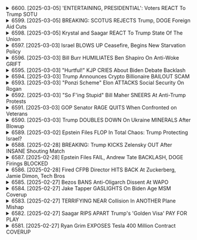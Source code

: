 <details>
<summary>6600. [2025-03-05] 'ENTERTAINING, PRESIDENTIAL': Voters REACT To Trump SOTU</summary><br>

<a href="https://www.youtube.com/watch?v=KOBZKVR3JoI" target="_blank">
    <img src="https://img.youtube.com/vi/KOBZKVR3JoI/maxresdefault.jpg" 
        alt="[Youtube]" width="200">
</a>

# 'ENTERTAINING, PRESIDENTIAL': Voters REACT To Trump SOTU

### 1. 政治環境與兩黨動態
- **共和黨支持**：共和黨對特朗普的支持仍然強勁，尤其是在選舉勝負方面。
- **民主黨策略**：民主黨急需集中精力於選舉策略，而非過去的理論辯論。

### 2. 特朗普的政治風格
- **選舉演講特質**：特朗普首次一般教書演說更接近選舉式演講，強調勝利與掌握權力。
- **角色定位**：他被批評為未能完全承擔總統職責，更多時候是他個人的表現。

### 3. 遊戲規則與政治現實
- **遊戲規則重要性**：特朗普成功避免了多項主要批評，歸功於他的娛樂性和政治策略。
- **媒體影響力**：媒體分化明顯，FOX新聞等平臺支持共和黨立場，其他媒體則持反對態度。

### 4. 經濟與社會議題
- **經濟表現**：特朗普政府的經濟政策受到部分羣體歡迎，但亦有批評聲音。
- **社會分歧**：政治化現象加劇，導致美國社會進一步分化。

### 5. 媒體與輿論反應
- **保守媒體支持**：FOX新聞等保守派媒體持續為特朗普背書。
- **主流媒體批評**：多數主流媒體對特朗普政府持批判態度。

### 6. 將來展望
- **選舉勝負關鍵**：民主黨需聚焦於如何打敗特朗普，而非過去的政治理論。
- **政治生態改變**：未來美國政治可能更趨向於 partyism（派系政治），兩黨鬥爭加劇。

### 7. 網路與社會媒體影響
- **Twitter的作用**：特朗普善用Twitter直接與支持者溝通，塑造個人形象。
- **輿論操控**：社交媒體在信息傳播中扮演重要角色，影響選民判斷。

### 8. 獨立派的影響力
- **獨立選民搖擺**：雖然特朗普吸引了不少保守選民，但仍有部份獨立派搖擺選民需爭取。
- **政治動員**：如何有效動員支持者是未來選戰的關鍵。

### 9. 其他觀察點
- **政府效率**：行政部門與立法部門的合作程度將影響政策實施效果。
- **司法介入**：最高法院在未來可能成為政治鬥爭焦點之一。

---

以上整理涵蓋了文章中主要的政治、經濟、媒體及社會層面的討論，並強調了特朗普政府的特性及其對美國政治生態的影響。
</details>

<details>
<summary>6599. [2025-03-05] BREAKING: SCOTUS REJECTS Trump, DOGE Foreign Aid Cuts</summary><br>

<a href="https://www.youtube.com/watch?v=1TrLAzachVo" target="_blank">
    <img src="https://img.youtube.com/vi/1TrLAzachVo/maxresdefault.jpg" 
        alt="[Youtube]" width="200">
</a>

# BREAKING: SCOTUS REJECTS Trump, DOGE Foreign Aid Cuts

### 最高法院裁決：阻止行政命令關閉邊境

1. **案件背景**  
   - 美國政府試圖通過行政命令關閉邊境，以應對非法移民和毒品走私問題。
   - 裁決涉及美國海關與邊境保護局（CBP）對南部邊界的管理權限。

2. **法院裁決內容**  
   - 法院裁定行政命令違反了《	border	Crossing	Improvement	Act》的法律要求。
   - 行政命令未能確保旅客和貨物的基本處理程序，損害了美國的經濟利益。
   - 法院指出，關閉邊境可能影響到合法旅行和貿易，超出行政權力範圍。

3. **影響與後續發展**  
   - 此裁決對特朗普政府的移民政策構成重大打擊。
   - 可能導致政府重新審視並調整其邊境管理策略。
   - 獨立機構如海關將需確保符合法定程序和標準。

4. **邊境管理的法律框架**  
   - 根據《	border	Crossing	Improvement	Act》，邊境關閉必須基於明確的國家安全威脅，並經過國會批准。
   - 法院強調，任何行政措施都不得忽視經濟和社會影響。

5. **政策實施的限制**  
   - 行政命令在缺乏充分法律依據和程序保障時，可能被司法機構撤銷。
   - 政府需平衡移民控制與合法旅行、貿易之間的關係。

6. **市場反應**  
   - 股市反應平穩，顯示投資者對長期經濟影響持觀望態度。
   - 特別是對邊境政策調整可能導致的供應鏈中斷有所顧慮。

7. **獨立媒體的角色**  
   - 獨立メディア如Breaking Points TV提供客觀報道，幫助公衆理解複雜政經議題。
   - 通過免費訂閱BreakingPoints.com，觀衆可獲取每日更新節目，支持獨立 journalism。
</details>

<details>
<summary>6598. [2025-03-05] Krystal and Saagar REACT To Trump State Of The Union</summary><br>

<a href="https://www.youtube.com/watch?v=DTCqfE8GdDw" target="_blank">
    <img src="https://img.youtube.com/vi/DTCqfE8GdDw/maxresdefault.jpg" 
        alt="[Youtube]" width="200">
</a>

# Krystal and Saagar REACT To Trump State Of The Union

### 重點整理

#### 主要事件與發展
1. **美國國情諮文演說**：
   - 每年一度的國情諮文是國會議事堂中最重要的政治活動之一，吸引衆多媒體關注。
   - 觀衆規模龐大，被視爲國家團結的重要象徵。

2. **政治人物動態**：
   - 特別節目嘉賓包括：
     * **Adam Hamway**：曾作爲《Doctor Who》中的Benjen Stark出現，並因在加沙地區的工作受到關注。
     * **Tami Duckworth**：伊利諾伊州民主黨衆議員，曾被救於墜機事件並兩次阻止以色列對加沙的軍事行動。

#### 重要政策與社會影響
1. **政策討論焦點**：
   - 包括削減社會福利、醫療補助和稅收等議題，這些政策普遍不受歡迎。
   - 美國從格陵蘭撤軍和對中東問題的處理也引發爭議。

2. **政治氛圍與公衆反應**：
   - 儘管特朗普的支持率較低，但他的出現仍能吸引大量觀衆。
   - 公衆對國情諮文的態度反映了對現狀的不滿和對未來的期望。

#### 未來展望
1. **選舉前的輿論動向**：
   - 民主黨在中期選舉中的優勢可能延續，顯示公衆對共和黨政策的不滿。
   - 儘管如此，政治格局的變化仍需時間來觀察其深遠影響。

2. **媒體與獨立聲音**：
   - 強調支持獨立媒體的重要性，鼓勵觀衆通過訂閱Breaking Points TV等方式獲取更多內容。

### 結論
美國的政治生態正在經歷深刻變化，公衆對現狀的不滿可能推動未來的選舉結果。儘管國情諮文等傳統政治活動仍吸引關注，但其背後反映的社會和政策問題值得深入探討。
</details>

<details>
<summary>6597. [2025-03-03] Israel BLOWS UP Ceasefire, Begins New Starvation Policy</summary><br>

<a href="https://www.youtube.com/watch?v=bTtp5vkZr2Y" target="_blank">
    <img src="https://img.youtube.com/vi/bTtp5vkZr2Y/maxresdefault.jpg" 
        alt="[Youtube]" width="200">
</a>

# Israel BLOWS UP Ceasefire, Begins New Starvation Policy

### 重點整理

#### 1. 中東局勢與以色列政策

- **以色列的擴張行爲**：
  - 佔領敘利亞部分地區，並威脅展開全面戰爭。
  - 在約旦河西岸採取軍事行動，強制驅逐居民並破壞家園。

- **美國的支持**：
  - 前國務卿馬爾科·魯比奧繞過國會，批准向以色列提供40億美元的武器系統和裝甲推土機。
  - 美國政府默許以色列繼續軍事行動，支持其在該地區的擴張政策。

#### 2. 軍事行動與人道影響

- **針對敘利亞**：
  - 敘利亞軍隊在首都大馬士革南部駐紮受阻，顯示以色列對該地區控制力的增強。
  - 敘利亞90%地區受影響，包括賈尼恩難民 camp及周邊區域。

- **對黎巴嫩的影響**：
  - 以色列持續佔領黎巴嫩境內5個據點，威脅進一步擴張。

- **加沙地帶的人道危機**：
  - 以軍威脅在齋月期間切斷加沙的電力和水資源供應，加劇當地居民困境。
  - 利用美國支持的「正當性」，掩蓋對停戰協議的違反行爲。

#### 3. 美國政策與中東盟友的角色

- **特朗普政府的影響**：
  - 其中東政策被認爲激進且不穩定，可能在無意中影響當前局勢。

- **拜登與哈裏斯政府的責任**：
  - 在任期間未能停止衝突，導致目前的戰爭持續。
  - 希望特朗普意外幹預以終止戰爭。

#### 4. 獨立媒體的重要性

- **信息傳播的角色**：
  - 主流媒體以外的信息來源提供了更全面的視角，尤其是在報道如約旦河西岸等地的真實情況方面。

- **社區的支持與合作**：
  - 獨立媒體的努力得到了廣泛認可和感謝，被視爲揭露真相的重要力量。
  - 呼籲更多人關注並支持獨立媒體，共同維護信息自由。
</details>

<details>
<summary>6596. [2025-03-03] Bill Burr HUMILIATES Ben Shapiro On Anti-Woke GRIFT</summary><br>

<a href="https://www.youtube.com/watch?v=qg4yy2A2PiI" target="_blank">
    <img src="https://img.youtube.com/vi/qg4yy2A2PiI/maxresdefault.jpg" 
        alt="[Youtube]" width="200">
</a>

# Bill Burr HUMILIATES Ben Shapiro On Anti-Woke GRIFT

### 一、文章主要內容概述  
1. **核心思想**：強調比利時喜劇演員比利·巴爾（Bill Bar）的幽默風格及其在批評權力和企業制度方面的影響。  
2. **主題**：探討美國醫療制度、企業結構以及政治腐敗問題，並呼籲反對 cancel culture 和/media 的操控。  

### 二、比利·巴爾的特色與影響力  
1. **幽默風格**：  
   - 經典的喜劇形式，融合文化批評和諷刺。  
   - 擅長以普通人的方式表達，類似於街頭對話，具有親和力。  

2. **政治批評**：  
   - 直接挑戰權力結構，尤其是針對媒體操控、企業腐敗和政府不公。  
   - 以醫療制度為例，批評美國企業剝削民眾的問題。  

3. **文化反叛**：  
   - 反對 cancel culture 和政治 correctness，呼應右翼思想。  
   - 提倡自由言論，強調普通人的情感和怒火。  

### 三、文章的主要觀點  
1. **醫療制度批評**：  
   - 論述美國醫療制度的問題，認為民眾本能地感到被騙和不滿。  
   - 強調醫藥產業剝削民眾，並導致財富集中於少數人手中。  

2. **企業結構腐敗**：  
   - 指出美國企業結構的問題，民眾感知到自己被剝削。  
   - 聯繫到 Occupy Wall Street 鐵柱運動，強調反抗的必要性。  

3. **メディアの影響力**：  
   - 批評媒體如何塑造殉教者形象，忽略更廣泛的行業問題。  
   - 提出比利·巴爾的看法，認為媒體操控信息令人憤怒。  

4. **イスラエル政策批評**：  
   - 指出美國政府（如特朗普政權）支持以色列對加沙區實施限制，包括人道援助和水供給中斷。  

### 四、文章的結論與呼籲  
1. **比利·巴爾的重要性**：  
   - 看作是文化批評的典範，具有強大的影響力和號召力。  

2. **媒體與政治的反思**：  
   - 警示媒體操控和政治不公的危害，呼籲更多人關注並反對。  

3. **行動呼籲**：  
   - 鼓勵觀眾點擊「贊」、留言，幫助擴大節目影響力。  
   - 提供.breakingpoints.com的鏈接，號召支持獨立媒體。
</details>

<details>
<summary>6595. [2025-03-03] "Hurtful!" KJP CRIES About Biden Debate Backlash</summary><br>

<a href="https://www.youtube.com/watch?v=aSW-p52XXV4" target="_blank">
    <img src="https://img.youtube.com/vi/aSW-p52XXV4/maxresdefault.jpg" 
        alt="[Youtube]" width="200">
</a>

# "Hurtful!" KJP CRIES About Biden Debate Backlash

### 要點整理：

#### 1. **核心主題**
   - 文章圍繞著美國政治生態中的寄贈者與小口徑捐助者在政壇上的影響力展開討論。

#### 2. **主要內容**
   - **高層寄贈者的影響**：
     - 羅素灣（Jeff Bezos）、祖克柏格（Mark Zuckerberg）等巨擘企業家被視為oliberal（自由派）身份 Rahmen（框架）的擁護者。
     - 這些寄贈者企圖利用文化問題作為Trojan Horse，以支持寡頭政治的議程。

   - **右翼政黨的文化戰略**：
     - 右翼力量開始接受並依附於保守文化的符號與價值觀。
     - 例如，馬克·安德烈森（Marc Andreessen）與喬．羅根（Joe Rogan）合作，反對金融消費者保護局（CFPB），利用文化問題推動政治議程。

   - **伯尼·桑德斯的支持羣體**：
     - 桑德斯在2016年和2020年的總統選舉中成功地吸引了大量小口徑捐助者。
     - 他的支持者多數來自沃爾瑪、亞馬遜和星巴克等大公司的勞工階級，這些羣體的優先事項往往被忽略。

   - **寄贈者的視野局限**：
     - 寄贈者們深信自己才是真正理解美國脈動的人。
     - 他們認為シリコンバレー與華爾街的富人こそがアメリカ労働階級の聲を聞くべき存在だと錯覚している。

#### 3. **文化戰爭的影響**
   - 左翼與右翼皆利用文化問題來激化政治對立。
   - 右翼以「取消文化」為名，削弱自由派的信任與立場。

#### 4. **寄贈者的策略變化**
   - 對於寡頭政治的支持，寄贈者開始轉向右翼的文化符號，以掩蓋其真正的政治經濟利益。

#### 5. **結論性看法**
   - 寄贈者們的行為看似瘋狂且不誠實，但其實是對自身利益的最佳保護。
   - 他們深陷於自己所營造的泡沫中，相信自己的立場正確無誤。
</details>

<details>
<summary>6594. [2025-03-03] Trump Announces Crypto Billionaire BAILOUT SCAM</summary><br>

<a href="https://www.youtube.com/watch?v=uHvydQFSMtc" target="_blank">
    <img src="https://img.youtube.com/vi/uHvydQFSMtc/maxresdefault.jpg" 
        alt="[Youtube]" width="200">
</a>

# Trump Announces Crypto Billionaire BAILOUT SCAM

### 主要主題

1. **トランプ政権の金銭的な利益と政府資金の不正利用**
2. **暗號通貨긱ェームと政治的影響力の行使**
3. **トランプとイーロン・マスクとの関係性と共通の目的**

### 關鍵點與分析

1. **トランプ政権の金銭的な利益**
   - トランプは、匿名の大富豪や暗號通貨の投資家たちから多額の資金を集め、自身の純資産を拡大。
   - 政府が暗號通貨に関連する規制緩和を行い、トランプの家族や支持者たちはこの機會を利用して利益を上げた。
   - これらの資金は、政治的影響力維持や選挙キャンペーンに費やされた可能性がある。

2. **暗號通貨긱ェームと政治的影響力**
   - 特定の暗號通貨（例: トランプコイン）が大富豪たちから多額の資金を集め、その一部はトランプのポケットに入る。
   - 政府の規制や政策がこれらのプロジェクトに有利になり、結果的にトランプとその支持者たちは莫大な利益を享受。
   - これにより、政府が國民の金を奪い、少數の大富豪のためになっているとの批判が出る。

3. **トランプとイーロン・マスクの関係**
   - 両者は共に、政府から利益を搾取し、自身や仲間たちの目的達成に注力。
   - 公金不正利用が彼らのつなぎ紐となっており、この點で共通のコミットメントがある。
   - 儘管トランプは歴史的評価にこだわり、世論調査や選挙キャンペーンに重點を置いているが、イーロン・マスクほど注目を集めているわけではない。

### 推論與建議

1. **推論**
   - トランプ政権下での暗號通貨붐は、少數の億萬長者と政治家による利益쏠림現象を反映している。
   - 政府の規制や政策が特定のプロジェクトに有利になることで、民主主義の腐敗を招いている可能性がある。

2. **建議**
   - 暗號通貨に関連する規制を見直し、透明性と公平性を向上させるべき。
   - 政治家と財界との資金的なつながりを厳しく監視し、公金の不正利用を防止するための制度を強化すべき。
   - 大衆に向けた情報公開を徹底し、政治的影響力の集中や利益쏠림現象に対する批判をorary受けないように努めるべき。
</details>

<details>
<summary>6593. [2025-03-03] "Ponzi Scheme" Elon ATTACKS Social Security On Rogan</summary><br>

<a href="https://www.youtube.com/watch?v=kvRC0zuY_YE" target="_blank">
    <img src="https://img.youtube.com/vi/kvRC0zuY_YE/maxresdefault.jpg" 
        alt="[Youtube]" width="200">
</a>

# "Ponzi Scheme" Elon ATTACKS Social Security On Rogan

### 小節一：文章總結  
1. **億萬長者與オリガルヒの問題**  
   - 文章指出了世界上的億萬長者和オリガルヒ（寡頭政治者）對社會的影響，強調了他們在價格失控和其他社會問題中的角色。  
   - 指出彼らが自分たち以外の人々を悪者に指摘する前に、まず自分の內部の問題を解決すべきである。

2. **Dogeコインに関連する最新情報**  
   - 先週に行われたTPSレポートメールの新バージョンについて觸れられた。ヘグ・セ斯が「返信しないと解僱される」と警告した件。  
   - ルビオとRFKは一時的に「返信せよ」と言ったが、後に「返信するな」と指示を変えた。  
   - 國防総省の民間労働者が數百萬人に上り、労働力の30%を佔めるため、今回のメール送信は非常に重大である。

3. **監察総監の解僱に関する法的最新情報**  
   - 解僱された監察総監C6について、裁判官が特別評議會の事務所が大統領からの獨立を主張し、理由なき解任を防ぐ権限を持っていると判決した。  
   - 今後、最高裁での判斷が待たれており、行政が僱用・解僱を完全にコントロールできるかどうか、議會が監察総監の解僱にノーと言えるかが焦點になる。

### 小節二：法廷闘爭の背景  
1. **政治的圧力と獨立性の問題**  
   - 解僱された人物が「私を調査していた」という理由だけで排除されることを防ぐため、政治的圧力を緩和する必要がある。  
   - トランプ政権は法令に反しているとして非難されるが、法令そのものが合憲性に疑問視されている。

2. **最高裁への影響と今後の展望**  
   - 最高裁での判斷が行政権の集中や転覆に関する重要な precedents を生む可能性がある。  
   - 行政府が権力を過度に集中せずに、民主主義的制衡を維持するための會話が続くと期待される。

### 小節三：番組の終了案內  
1. **視聴者の行動呼びかけ**  
   - 視聴者が気に入った場合は、「いいね！」ボタンを押すかコメントを殘すよう促されている。  
   - これにより、番組がより多くの人々に屆けられることが期待される。

2. **番組の購読について**  
   - 番組全體を無料で毎朝受信箱に受け取るためには、"breakingpoints tocom" にサインアップするよう案內されている。  
   - これにより、獨立メディアの未來が支援されるとしている。

### 小節四：番組の目的と意義  
1. **獨立メディアの役割**  
   - 番組は獨立メディアとして、客観的で透明な情報提供に努めている。  
   - 視聴者に多様な視點から事実を知り、自ら判斷する力を賦活させることを目指している。

2. **社會問題への関心喚起**  
   - 文章を通じて、億萬長者やオリガルヒの影響力、法廷闘爭、監察制度など重要な社會問題に焦點を當て、理解を深めるきっかけを作っている。
</details>

<details>
<summary>6592. [2025-03-03] "So F'ing Stupid" Bill Maher SNEERS At Anti-Trump Protests</summary><br>

<a href="https://www.youtube.com/watch?v=8Eu_D6muUMw" target="_blank">
    <img src="https://img.youtube.com/vi/8Eu_D6muUMw/maxresdefault.jpg" 
        alt="[Youtube]" width="200">
</a>

# "So F'ing Stupid" Bill Maher SNEERS At Anti-Trump Protests

### 小結論整理

#### 1. 政治分化與選民心理
- **政治分化**：美國社會的政治分化日益加深，選民在民主黨與共和黨之間的選擇往往出於對「兩個惡中較小的惡」的認同。
- **選民心理**：面對特朗普與馬斯克這樣的強勢人物，部分選民可能基於反叛或不滿而支持民主黨，但這並非長久之計。

#### 2. 民主黨的挑戰
- **實質成果不足**：民主黨需提出有效的政策來改善民眾生活，否則其存在意義將淪為詐騙與利益尋租。
- **政策焦點**：應著重於民生問題，如抑制生活成本（例如卵的價格），而非依賴身份政治或表演式活動。

#### 3. 公共輿論動向
- **國民信心回升**：45%美國人認為國家正朝正確方向前進，為15年來次高點。
- **對抗策略失敗**：簡單的反對特朗普或馬斯克並不能有效扭轉政治局勢。

#### 4. 民主黨的未來路向
- **提出明確ビジョン**：需展示具體計劃來改善民生，提升國家競爭力。
- **超越身份政治**：擺脫靠身份問題凝聚支持的模式，轉向實質政策。
- **短期機會與長期風險**：雖然特朗普政府的支持率下降可能帶來短期選挙機遇，但缺乏長期規劃將導致失敗。

#### 5. 媒體與信息影響
- **媒體角色**： PBS等媒躉的調查顯示社會趨勢，民主黨需密切關注並利用此信息制定策略。
- **輿論塑造**：應避免被輿論牽著鼻子走，主動塑造正面形象。

#### 6. 行動呼籲
- **支持獨立媒體**：鼓勵觀眾訂閱BreakingPoints等平臺，支持獨立(Media)的未來。
- **參與討論**：透過評論與分享，擴大節目影響力，號召更多人關注。

### 總結
民主黨需摒棄短期策略，著重於提出實質政策來改善民眾生活，才能在政治舞臺上立於不敗之地。
</details>

<details>
<summary>6591. [2025-03-03] GOP Senator RAGE QUITS When Confronted on Veterans</summary><br>

<a href="https://www.youtube.com/watch?v=y_YhFOK0WjA" target="_blank">
    <img src="https://img.youtube.com/vi/y_YhFOK0WjA/maxresdefault.jpg" 
        alt="[Youtube]" width="200">
</a>

# GOP Senator RAGE QUITS When Confronted on Veterans

### 一、文章主題與背景

1. **核心討論**：
   - 美國政府在退役軍人事務部（VA）和國家公園服務局（NPS）的裁員及其影響。
   - 特別關注伊隆·馬斯克（Elon Musk）在共和黨政策制定中的角色，尤其是其對加密貨幣的支持。

2. **背景**：
   - 文章通過具體案例分析了政府預算削減對公共服務和弱勢羣體的影響。

### 二、主要論點

1. **退役軍人事務部的裁員問題**
   - 民主黨估計已有6,000名退役軍人被解僱。
   - 裁員可能影響VA提供的醫療服務和對退役軍人的支持，引發社會廣泛關注。

2. **國家公園服務局的預算削減**
   - 國家公園的工作崗位受到嚴重影響。
   - 文章質疑這些削減是否真的有助於政府效率提升，還是單純爲了迎合特定利益集團。

3. **伊隆·馬斯克的角色與影響**
   - 馬斯克在共和黨政策制定中的影響力逐漸增強，甚至被戲稱爲「影子總統」。
   - 其對加密貨幣的支持被視爲推動寡頭政治議程的一部分，而非出於公共利益考慮。

4. **共和黨的政策爭議**：
   - 醫療icaid的削減和對富裕階層的大規模減稅引發公衆不滿。
   - 這些政策被批評爲僅爲少數精英服務，忽視了普通民衆的需求。

### 三、案例分析

1. **退役軍人解僱事件**
   - VA裁員可能導致許多退役軍人失去必要的支持和服務。
   - 這一決策的社會影響和道德問題受到批評。

2. **國家公園的預算削減**
   - 公園員工面臨失業，影響自然環境保護和遊客服務。
   - 文章質疑這些削減是否有助於政府效率提升，還是單純爲了迎合特定利益集團。

3. **馬斯克在共和黨會議中的發言**
   - 在CPAC會議上，馬斯克提出使用電鋸處理問題的言論引發爭議。
   - 這一極端提議被視爲忽視複雜政策問題的簡化解決方案。

### 四、社會影響與公衆反應

1. **公衆不滿情緒上升**：
   - 普通民衆對政府預算削減和政策制定方式感到失望，認爲這些決策不符合公共利益。

2. **媒體與獨立聲音的重要性**：
   - 獨立媒體報道在揭示真相、監督權力方面發揮重要作用。
   - 觀衆的支持（如點讚、評論）有助於擴大獨立媒體的影響力。

### 五、結語

1. **核心觀點重申**：
   - 政府預算削減不應以犧牲基本公共服務和社會公正爲代價。
   - 需要更加審慎和明智的方式進行政府效率提升，而非簡單粗暴地裁員或削減開支。

2. **呼籲理性與監督**：
   - 強調獨立媒體在監督權力、傳播真相中的關鍵作用。
   - 呼籲公衆積極參與評論和互動，支持獨立媒體報道，推動社會進步。

3. **行動號召**：
   - 鼓勵觀衆通過訂閱頻道（如breakingpoints Doom）等方式支持獨立媒體，共同塑造更公正的未來。
</details>

<details>
<summary>6590. [2025-03-03] Trump DOUBLES DOWN On Ukraine MINERALS After Blowup</summary><br>

<a href="https://www.youtube.com/watch?v=2KDpGyhnfiw" target="_blank">
    <img src="https://img.youtube.com/vi/2KDpGyhnfiw/maxresdefault.jpg" 
        alt="[Youtube]" width="200">
</a>

# Trump DOUBLES DOWN On Ukraine MINERALS After Blowup

### 重點整理

#### 1. **文章主題**
   - 討論美國與烏克蘭之間的礦物交易及其潛在影響。
   - 強調交易涉及的利益方及其對各方的影響。

#### 2. **主要觀點**
   - **礦物交易的方向**：
     - 該交易可能符合特朗普的外交政策，尤其是資源掠奪和經濟利益獲取。
     - 涉及的地區包括烏克蘭、格林蘭島、巴拿馬運河和加拿大等地。
   
   - **利益相關方**：
     - 特朗普及其盟友（如億萬富翁）從中獲益，而非美國納稅人或士兵。
     - 交易背後可能有直接關注烏克蘭資源的富豪推動。

#### 3. **經濟與政治影響**
   - **國際反應**：
     - 提到挪威燃料公司停止向美國軍艦供應燃料，以示對美國政策的不滿。
     - 挪威公司的聲明批評特朗普和JD·范斯，並支持抑制澤連斯基。
   
   - **媒體影響**：
     - 文章提到《 Celebrity Apprentice 》作爲特朗普不可複製的領域之一。

#### 4. **結論**
   - 提醒觀衆注意交易可能帶來的經濟殖民化影響。
   - 呼籲通過訂閱頻道支持獨立媒體，擴大節目影響力。
</details>

<details>
<summary>6589. [2025-03-02] Epstein Files FLOP In Total Chaos: Trump Protecting Israel?</summary><br>

<a href="https://www.youtube.com/watch?v=1fJ7Zm-BsPQ" target="_blank">
    <img src="https://img.youtube.com/vi/1fJ7Zm-BsPQ/maxresdefault.jpg" 
        alt="[Youtube]" width="200">
</a>

# Epstein Files FLOP In Total Chaos: Trump Protecting Israel?

### 小節概要

#### 1. 引言
- 探討 Epstein 案件及其涉及的廣泛網絡。
- 強調案件的複雜性和敏感性。

#### 2. 案件背景
- **艾倫·埃普斯泰恩**（ Epstein）是案件的核心人物，涉及小児性交易和人口販賣。
- 其他相關人物包括：
  - **雷斯·韋克斯納**（Les Wexner）
  - **維多利亞的祕密**（Victoria's Secret）創始人梅爾·希爾斯特rom（Mellody霍林格爾）、
  - **菲馳**（Fitch）和**霍利斯特**（Hollister）等企業。

#### 3. 涉及的組織與人物
- Epstein 的小児性交易網絡涉及多個名人和權勢人物，包括：
  - 政治人物
  - 商業巨頭
  - 娛樂界人士

#### 4. 法律與調查進展
- **法理挑戰**：現有證據可能不足以在法庭上定罪。
- **逮捕可能性**：部分案件可能因足夠證據而迅速判決，其他案件則需進一步調查。

#### 5. 調查的廣泛性
- 涉及 Epstein 網絡的資金流向：
  - 國際組織（如以色列）
  - 美國國內政治人物和現任總統唐納德·特朗普（ Donald Trump）

#### 6. 證據可信度問題
- 存在僞造證據的可能性，需謹慎對待。
- 部分證據可能已被隱藏、破壞或刪除。

#### 7. 當前狀態與未來展望
- 美國國民將面臨學習和適應的挑戰。
- 未來的調查結果可能會揭露更多高層人物的 involvement.

#### 8. 溝通渠道
- 推薦關注Ian Carrol 在X（現名：X）上的節目，獲取最新動態。

### 結論
 Epstein案件揭示了一個涉及廣泛社會和政治層面的複雜網絡。儘管面臨證據不足和潛在幹擾等問題，調查仍可能在未來幾年內取得進展。公衆需保持警惕，謹慎對待相關信息，並通過可靠的渠道獲取更新。
</details>

<details>
<summary>6588. [2025-02-28] BREAKING: Trump KICKS Zelensky OUT After INSANE Shouting Match</summary><br>

<a href="https://www.youtube.com/watch?v=QjnNbvPIEOI" target="_blank">
    <img src="https://img.youtube.com/vi/QjnNbvPIEOI/maxresdefault.jpg" 
        alt="[Youtube]" width="200">
</a>

# BREAKING: Trump KICKS Zelensky OUT After INSANE Shouting Match

### 小節1: 會談背景與結果
- **事件**: 美國總統拜登與烏克蘭總統澤連斯基於2023年7月11日舉行會晤。
- **地點**: 美國喬治stown白宮。
- **焦點**: 討論烏克萊НА軍事援助、俄羅斯的行動及未來策略。

### 小節2: 會談中的爭議
- **內容**:
    - 澤連斯基提出希望美國提供F-16戰機，但在會談中未得到滿意答覆。
    - 拜登強調烏克萊НА需先履行改革承諾，包括司法與反腐敗措施。
    - 討論涉及俄羅斯的軍事行動及烏克萊НА的防禦需求。
- **反應**:
    - 澤連斯基顯露失望，批評美國未充分支持烏克萊НА。
    - 拜登則強調烏克萊НА需自立並履行改革。

### 小節3: 雙方的立場與角力
- **美方立場**:
    - 美國願意提供軍事援助，但要求烏克萊НА進行政治改革。
    - 強調烏克萊НА需自立，不宜過度依賴外援。
- **烏方立場**:
    - 要求更多軍事支持，尤其是F-16戰機。
    - 批評美國未充分理解烏克萊НА的防禦需求。

### 小節4: 全球影響與後續發展
- **國際反應**:
    - 多數國家期望美烏會晤能促進和平進程。
    - 俄羅斯持續幹預，企圖削弱烏克萊НА的抵抗能力。
- **未來挑戰**:
    - 美國需平衡軍事援助與政治改革的要求。
    - 約束俄羅斯行動，謀求停火協議的可能性。

### 小節5: 政治與外交考量
- **美國的政治角力**:
    - 拜登政府面對國內外壓力，需在軍援與政治條件間取得平衡。
    - 會晤結果可能影響2024年美國總統選舉。
- **烏克萊НА的外交策略**:
    - 澤連斯基需在依賴外援與維持主權之間尋找平衡。
    - 如何獲得更多國際支持並保持國內穩定是關鍵挑戰。

### 總結
此次會晤揭示了美烏關係中的複雜角力，雙方在軍事援助與政治改革間的分歧仍待解決。此事件可能對未來的停火談判及國際局勢產生重大影響，值得持續關注。
</details>

<details>
<summary>6587. [2025-02-28] Epstein Files FAIL, Andrew Tate BACKLASH, DOGE Firings BLOCKED</summary><br>

<a href="https://www.youtube.com/watch?v=oOVn6YBZrpQ" target="_blank">
    <img src="https://img.youtube.com/vi/oOVn6YBZrpQ/maxresdefault.jpg" 
        alt="[Youtube]" width="200">
</a>

# Epstein Files FAIL, Andrew Tate BACKLASH, DOGE Firings BLOCKED

### 重點整理：

#### 1. **關於Andrew Tate的爭議與討論**
   - Andrew Tate因其極具爭議的言論和行爲引發了廣泛討論。
   - 年輕保守派認爲他有趣但不認同他的價值觀；年長保守派則明確反對他。
   - 他在社交媒體上的影響力使他成爲政治討論的對象。

#### 2. **Tate在羅馬尼亞的經歷**
   - Tate曾在羅馬尼亞工作，具體細節尚未完全公開。
   - 這段經歷可能影響了他對美國政治和文化的看法。

#### 3. **社交媒體與政治的影響**
   - 當前政府對線上活動的依賴被視爲一種雙刃劍。
   - 社交媒體被用於吸引支持者，但也可能導致與現實脫節。

#### 4. **Tate的政治討論背景**
   - 在作者之前的工作中（如《The Federalist》），Tate常成爲內部討論的主題。
   - 許多人認爲他在政治上具有分裂性，但其影響力不容忽視。

#### 5. **Tate與Epstein案件的聯繫**
   - 提到Tate與Jeffrey Epstein的關聯，暗示可能存在更深層次的政治陰謀。
   - 儘管沒有直接證據，但這種聯繫被用來質疑當前政府的行爲。

#### 6. **政治策略與風險評估**
   - 當前政府通過非常規手段（如社交媒體）維持影響力，但也面臨不被主流接受的風險。
   - 某些激進的策略可能在短期內有效，但從長遠來看並不明智。

#### 7. **未來展望與可能性**
   - 儘管當前政治環境充滿挑戰，某些情況下仍可能存在轉機。
   - 然而，作者認爲目前並非最佳時機，且未來的不確定性較大。

### 結論：
Andrew Tate的事件反映了當代政治中社交媒體的雙刃劍作用。儘管其影響力不可忽視，但圍繞他的爭議也揭示了政治策略中的潛在風險與挑戰。當前政府對線上活動的高度依賴，雖能在短期內吸引支持者，但也可能引發更深層次的社會分裂與不信任。
</details>

<details>
<summary>6586. [2025-02-28] Fired CFPB Director HITS BACK At Zuckerberg, Jamie Dimon, Tech Bros</summary><br>

<a href="https://www.youtube.com/watch?v=7jWS9gq5xMw" target="_blank">
    <img src="https://img.youtube.com/vi/7jWS9gq5xMw/maxresdefault.jpg" 
        alt="[Youtube]" width="200">
</a>

# Fired CFPB Director HITS BACK At Zuckerberg, Jamie Dimon, Tech Bros

### 小節一：法執行機関與規制當局的角色
1. 法執行機関及規制當局應扮演監督者而非寵物角色。
2. 應確保法律的平等正義，不受權力或影響力幹預。
3. 監察機構需履行職責，保護國民權益。

### 小節二：金融市場與競爭
1. 經典案例：
   - 典型銀行家如FDR曾言，銀行家對其憎恨可視為榮譽。
2. 信用卡市場：
   - 若具竟爭力之金利環境，消費者每年可節省數百至千美元。
   - 反之，企業整合可能增加借款人的負擔。

### 小節三：政治與經濟力量的對抗
1. 美國歷史中首次出現多股勢力團結反某候選擅勢。
2. 密切關注當前政經對立形勢：
   - 權力者被控濫用職權，需負責。
   - 監管機構面臨被封殺或檢閲風險。

### 小節四：未來展望
1. 希望與挑戰並存：
   - 權力 accountability逐漸顯現。
   - 法規執行面臨瓶頸，需各界共同努力。
2. 結論：
   - 監察制度須強化，確保公正性。
   - 防止利益集團操控政策，保障公共利益。
</details>

<details>
<summary>6585. [2025-02-27] Bezos BANS Anti-Oligarch Dissent At WAPO</summary><br>

<a href="https://www.youtube.com/watch?v=1JBjZiq3l9w" target="_blank">
    <img src="https://img.youtube.com/vi/1JBjZiq3l9w/maxresdefault.jpg" 
        alt="[Youtube]" width="200">
</a>

# Bezos BANS Anti-Oligarch Dissent At WAPO

### 課題分析

1. **寡頭政壇的支持**  
   - 文章強調了企業媒體如何公開支持寡頭政治議程。
   - 提出寡頭政治媒體的目標是為富豪階級提供有利政策。

2. **新聞意見欄的作用**  
   - 指出《華盛頓郵報》被重新定位為億萬富翁的智囊團，推進自由市場和個人自由的理想。  
   - 這些理想背後反映了企業利益，而非真正的自由市場競爭。

3. **媒體偏見的揭露**  
   - 文章批評主流媒體如《華盛頓郵報》和《紐約時刊》在意見欄中展示出的偏見。
   - 認為這些媒體機構事實上支持企業捕獲，而非真正的個人自由或公平競爭。

### 結論與呼籲

1. **媒體透明度的重要性**  
   - 強調媒體需承擔責任，提供客觀、公正的報導，避免被企業利益操縱。

2. **獨立メディアの重要性**  
   - 呼籲支持獨立媒體，以確保多樣化的聲音得以表達。
   - 指出《Breaking Points》等平臺在揭露真相和推動社會變革方面的角色。

### 行動呼籲

1. **觀看與註冊**  
   - 鼓勵訂閱《Breaking Points》的電子報，以接收每日節目內容。  
   - 提醒視頻粉絲完成註冊，以便收到完整節目。

2. **參與互動**  
   - 請求觀眾在影片下方留言或點擊讚，幫助擴大節目影響力。
   - 指出這些行動對支持獨立媒體未來的重要性。

### 附註

- 文章最後提到即將發布的羅希特·喬普拉（Rohit Chopra）訪談，並鼓勵觀眾期待 upcoming內容。
- 整體結構旨在揭示企業媒體的影響力及其背後的利益動機，並號召公眾支持更為獨立、多元化的媒體生態。
</details>

<details>
<summary>6584. [2025-02-27] Jake Tapper GASLIGHTS On Biden Age MSM Coverup</summary><br>

<a href="https://www.youtube.com/watch?v=yprsMNCwxII" target="_blank">
    <img src="https://img.youtube.com/vi/yprsMNCwxII/maxresdefault.jpg" 
        alt="[Youtube]" width="200">
</a>

# Jake Tapper GASLIGHTS On Biden Age MSM Coverup

### 誤點總結與分析

#### 1. **錯誤指控與事實混淆**
   - **指控內容**：文中多次提及喬·拜登（Joe Biden）有認知能力衰退的跡象，特別是通過其公開演講和電視節目表現進行評論。
   - **問題分析**：
     - 部分言論涉及對拜登精神狀態的揣測，但缺乏具體證據或專業診斷支持。
     - 將拜登的口喫（stammer）與認知能力衰退混為一談，導致信息混淆。

#### 2. **選擇性事實引用**
   - **指控內容**：文中引用了2016年拜登作為副總統的最後一次演講，稱其與3年前相比有明顯差異。
   - **問題分析**：
     - 選擇性地強調某段時期的表現，而忽略其他時間點的正常表現。
     - 演講內容的變化可能受到政治環境、角色轉變等多重因素影響，而非單一能力衰退所致。

#### 3. **缺乏專業資格與診斷權限**
   - **指控內容**：文中作者自稱「遠距離」診斷拜登的認知能力問題。
   - **問題分析**：
     - 非醫學專家或心理學家無權進行專業的精神狀態評估。
     - 將媒體觀察與個人判斷混同於專業診斷，存在濫用職責之嫌。

#### 4. **信息來源的可靠性**
   - **指控內容**：文中提到「世界最高ニュースを嗅ぎつけているかのように振る舞う」媒體機構。
   - **問題分析**：
     - 強調某些媒體的選擇性報道，但未提供具體來源或證據。
     - 可能導致讀者對信息來源產生懷疑，影響文章的可信度。

#### 5. **個人偏見與政治傾向**
   - **指控內容**：文中流露出濃厚的政治立場，特別是對拜登的支持持批判態度。
   - **問題分析**：
     - 偏見可能幹擾事實的客觀性，使讀者難以分辨信息真偽。
     - 雖然言論自由允許表達不同意見，但應避免將個人偏見過度投射到對他人的評價中。

### 總結
文中多處涉及對拜登認知能力的不當評議，主要問題包括錯誤指控、事實混淆、缺乏專業性以及信息來源不明等。這些內容可能對讀者造成誤導，並影響對拜登政治形象的客觀判斷。建議在閱讀類似文章時，需多方查證，保持理性分析。
</details>

<details>
<summary>6583. [2025-02-27] TERRIFYING NEAR Collision In ANOTHER Plane Mishap</summary><br>

<a href="https://www.youtube.com/watch?v=HlB7MP62EPA" target="_blank">
    <img src="https://img.youtube.com/vi/HlB7MP62EPA/maxresdefault.jpg" 
        alt="[Youtube]" width="200">
</a>

# TERRIFYING NEAR Collision In ANOTHER Plane Mishap

### 重點整理：

#### 1. **航空安全問題**
   - 近期發生多起飛行事故和險情，包括：
     * 飛行中緊急離陸事件。
     * 坍塌事故導致人員傷亡。
     * 多次接近災難的飛行險情。
   - 安全隱患涉及多個方面，如設備故障、人爲錯誤及管理問題。

#### 2. **乘客情緒與選擇**
   - 部分乘客因安全擔憂對搭乘飛機持猶豫態度。
   - 諷刺地指出，儘管存在風險，飛行仍是相對安全的交通方式。
   - 個人感受：每次飛行後都會感到緊張，甚至在着陸時仍心有餘悸。

#### 3. **政府與私企角色**
   - 航空業的管理問題暴露了政府職能的重要性。
   - 民營化可能導致服務質量和安全標準下降。
   - 特別關注關鍵領域（如食品、藥品監管，社會保障）應由政府負責，避免因私營企業失誤造成嚴重後果。

#### 4. **社會與文化影響**
   - 這類事件引發公衆對飛行安全的廣泛關注和討論。
   - 影響人們對旅行方式的選擇和信心。
   - 強調生命安全的重要性，呼籲對關鍵行業加強監管。

#### 5. **未來展望**
   - 認爲航空業將面臨更嚴格的審查和改進措施。
   - 提醒公衆在享受飛行便利的同時，保持警惕並關注相關安全信息。

---

### 結論：
近期的航空事故和險情凸顯了安全問題的重要性。儘管 flying remains statistically safer than many other forms of transportation, passengers are advised to stay informed and cautious. 同時，強調政府在關鍵領域的監管作用至關重要，以防止私營化導致的安全和服務質量下降。
</details>

<details>
<summary>6582. [2025-02-27] Saagar RIPS APART Trump's 'Golden Visa' PAY FOR PLAY</summary><br>

<a href="https://www.youtube.com/watch?v=FfgI1Sqh1Tc" target="_blank">
    <img src="https://img.youtube.com/vi/FfgI1Sqh1Tc/maxresdefault.jpg" 
        alt="[Youtube]" width="200">
</a>

# Saagar RIPS APART Trump's 'Golden Visa' PAY FOR PLAY

### 小節歸納

#### 1. **ゴールデンビザプログラムの問題點**
   - **國を売る形態**： プログラムを通じて、國や地域は居住権やパスポートを売卻している。
   - **不平等な住宅市場**： 高額な住宅が一部富裕層に集中し、一般市民からは疎外される狀況を作り出す。
   - **コミュニティの劣化**： 外國人富裕層の居住により、地元コミュニティの活力が奪われ、文化的個性が失われる。
   - **不法行為の奨勵**： 高額な住宅価格を支えるため、違法活動やタックスヘイヴン利用が促進される。

#### 2. **アメリカの大都市の狀況**
   - **居住アクセスの限界**： 上位5%の人々でさえも、一部の富裕層しか高級住宅地へのアクセスができない。
   - **住宅価格の高騰**：サンディエゴやビバリーヒルズなどのクラウンジュエル地區での平均住宅価格は700萬ドル以上。
   - **コミュニティ쇠퇥**： 外國人富裕層の居住により、地元住民が追い出され、街が避難所や遊び場となる。

#### 3. **外國富裕層の影響**
   - **遊び道具としての利用**： サウジアラビア人や他の外國人が高級住宅を娯楽目的で利用している。
   - **政治的不安への対応**：一部の寡頭政治家が南米や中東での財産沒収リスクに対処するため、アメリカに避難する傾向がある。

#### 4. **ゴールデンビザプログラムの國際的な反響**
   - **EUの批判**： EUはポートガルなどから居住権販売を停止させる圧力をかけている。
   - **地域間の競爭**： 各國がトランプ大統領のような手法で巨額資金を集めるが、成功事例がない。

#### 5. **筆者の主張**
   - **公平な住宅市場**： アメリカ人は自身の土地や都市を買いやすくするべき。
   - **文化的個性の維持**： 地元コミュニティの個性を守り、外國人富裕層が優越的に居住しない狀況を求める。
   - **ゴールデンビザ不要論**： このプログラムは必要ではなく、撤廃すべきだと考える。

#### 6. **番組の呼びかけ**
   - **視聴者參加**： 気に入った方はいいねボタンやコメント投稿をお願いする。
   - **チャンネルサブscribing**： 無料での毎朝メール配信登録や、獨立メディア Breaking Points を支援する。

---

### 重點整理

- **ゴールデンビザプログラムの問題**：
  - 國を売り渡す形態で居住権を販売。
  - 高額住宅が一部富裕層に集中し、コミュニティ劣化と不平等を生じる。
  
- **アメリカの大都市の狀況**：
  - 高級住宅地へのアクセス限界、住宅価格高騰、地元住民の疎外感。
  
- **外國富裕層の影響**：
  - 高級住宅を娯楽利用、政治的不安からの避難地としての傾向。

- **國際的な反響と批判**：
  - EUが居住権販売を阻止、プログラム採用國での不満高まる。
  
- **筆者の主張**：
  - 公平な住宅市場維持、地域個性保護、ゴールデンビザ不要論。

- **番組の呼びかけ**：
  - 視聴者參加と獨立メディア支援を訴える。
</details>

<details>
<summary>6581. [2025-02-27] Ryan Grim EXPOSES Tesla 400 Million Contract COVERUP</summary><br>

<a href="https://www.youtube.com/watch?v=w7FmeoXBvRQ" target="_blank">
    <img src="https://img.youtube.com/vi/w7FmeoXBvRQ/maxresdefault.jpg" 
        alt="[Youtube]" width="200">
</a>

# Ryan Grim EXPOSES Tesla 400 Million Contract COVERUP

### 分析與總結：文章重點整理

#### 1. **主要事件與影響**
   - **USAID 與 OpenAI 的合同取消**  
     USAID 被指在未充分調查的情況下取消了與 OpenAI 的合同，這可能涉及政治或其他私人動機。
   - **elon musk 與 USAID 的敵意**  
     elon musk 被認為對USAID持有輕蔑態度，並可能因個人恩怨或商業競爭而追擊該機構。

#### 2. **私利與腐敗指控**
   - **合同金額異常**  
     某些合同（如100萬美元的Tesla合約）被批評為明顯涉及私人利益，涉嫌濫用職權。
   - **濫用職權嫌疑**  
     有多項指控指稱 elon musk 利用其影響力幹預政府行動，以獲取個人或商業利益。

#### 3. **競爭與動機**
   - **AI 紅軍競賽**  
     elon musk 在 AI 開發方面具有濃厚興趣，USAID 的合同取消可能被視為對其技術優勢的威脅。
   - **商業競爭**  
     可能涉及對競爭對手的打擊行為，影響市場公平競爭。

#### 4. **法律與政治幹預**
   - **法庭鬥爭**  
     elon musk 與 USAID 関連機構存在多起法律糾紛，顯示雙方關係緊張。
   - **政治因素**  
     某些合同的取消可能受到政治壓力影響，而非純粹基於性能或成本考量。

#### 5. **媒體與公眾反應**
   - **獨立媒體的支持**  
     獨立メディア（如BreakingPoints）呼籲關注此事，並提議透過訂閱等方式支持 Jazeera。
   - **公眾 관심**  
     此事件引發公眾對政府資金使用透明度及濫用職權的廣泛關注和質疑。

#### 6. **建議與進一步調查方向**
   - **獨立調查需求**  
     要求展開全面調查，釐清合同取消背後的原因，特別是是否存在濫用職權或政治幹預。
   - **提高透明度**  
     機關應公開合同相關文件及決策過程，增強公眾信任。

#### 7. **結論**
   - 此事件揭示了政府تعاقد過程中可能存在的濫用與腐敗問題，進一步調查與改革勢在必行。
   - 獨立媒體在揭發此類問題中扮演重要角色，值得公眾支持。
</details>

